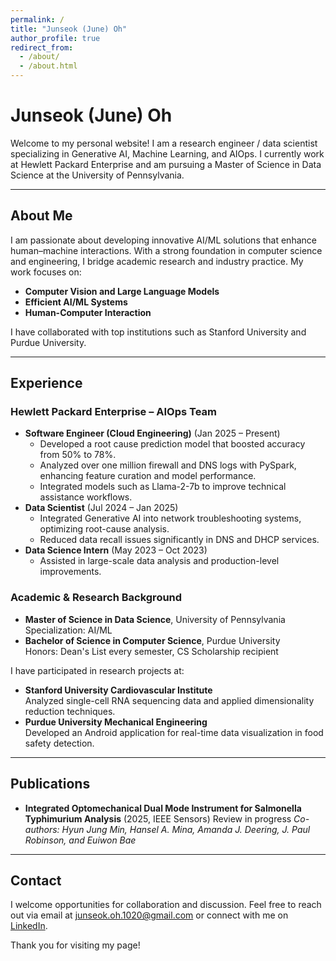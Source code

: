 ```yaml
---
permalink: /
title: "Junseok (June) Oh"
author_profile: true
redirect_from: 
  - /about/
  - /about.html
---
```


# Junseok (June) Oh

Welcome to my personal website! I am a research engineer / data scientist specializing in Generative AI, Machine Learning, and AIOps. I currently work at Hewlett Packard Enterprise and am pursuing a Master of Science in Data Science at the University of Pennsylvania.

---

## About Me

I am passionate about developing innovative AI/ML solutions that enhance human–machine interactions. With a strong foundation in computer science and engineering, I bridge academic research and industry practice. My work focuses on:

- **Computer Vision and Large Language Models**
- **Efficient AI/ML Systems**
- **Human-Computer Interaction**

I have collaborated with top institutions such as Stanford University and Purdue University.

---

## Experience

### Hewlett Packard Enterprise – AIOps Team
- **Software Engineer (Cloud Engineering)** (Jan 2025 – Present)
  - Developed a root cause prediction model that boosted accuracy from 50% to 78%.
  - Analyzed over one million firewall and DNS logs with PySpark, enhancing feature curation and model performance.
  - Integrated models such as Llama-2-7b to improve technical assistance workflows.
- **Data Scientist** (Jul 2024 – Jan 2025)
  - Integrated Generative AI into network troubleshooting systems, optimizing root-cause analysis.
  - Reduced data recall issues significantly in DNS and DHCP services.
- **Data Science Intern** (May 2023 – Oct 2023)
  - Assisted in large-scale data analysis and production-level improvements.

### Academic & Research Background
- **Master of Science in Data Science**, University of Pennsylvania  
  Specialization: AI/ML
- **Bachelor of Science in Computer Science**, Purdue University  
  Honors: Dean's List every semester, CS Scholarship recipient

I have participated in research projects at:
- **Stanford University Cardiovascular Institute**  
  Analyzed single-cell RNA sequencing data and applied dimensionality reduction techniques.
- **Purdue University Mechanical Engineering**  
  Developed an Android application for real-time data visualization in food safety detection.

---

## Publications

- **Integrated Optomechanical Dual Mode Instrument for Salmonella Typhimurium Analysis** (2025, IEEE Sensors) Review in progress
  *Co-authors: Hyun Jung Min, Hansel A. Mina, Amanda J. Deering, J. Paul Robinson, and Euiwon Bae*

---

## Contact

I welcome opportunities for collaboration and discussion. Feel free to reach out via email at [junseok.oh.1020@gmail.com](mailto:junseok.oh.1020@gmail.com) or connect with me on [LinkedIn](https://linkedin.com/in/joh1020).

Thank you for visiting my page!
